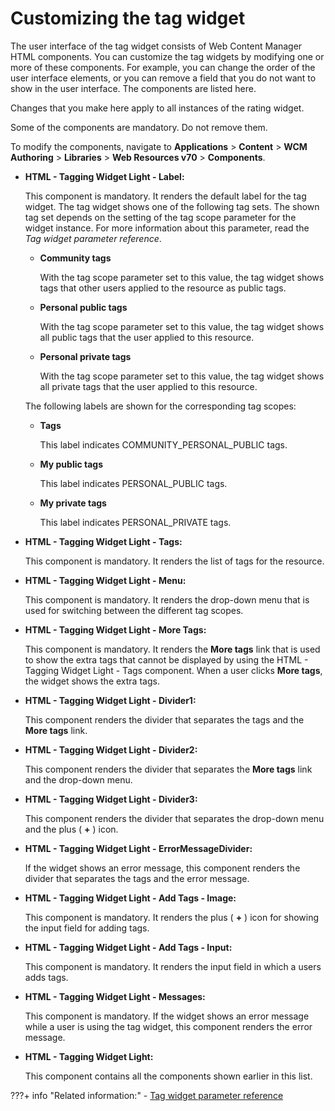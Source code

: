 # Customizing the tag widget

The user interface of the tag widget consists of Web Content Manager HTML components. You can customize the tag widgets by modifying one or more of these components. For example, you can change the order of the user interface elements, or you can remove a field that you do not want to show in the user interface. The components are listed here.

Changes that you make here apply to all instances of the rating widget.

Some of the components are mandatory. Do not remove them.

To modify the components, navigate to **Applications** \> **Content** \> **WCM Authoring** \> **Libraries** \> **Web Resources v70** \> **Components**.

-   **HTML - Tagging Widget Light - Label:**

    This component is mandatory. It renders the default label for the tag widget. The tag widget shows one of the following tag sets. The shown tag set depends on the setting of the tag scope parameter for the widget instance. For more information about this parameter, read the *Tag widget parameter reference*.

    -   **Community tags**

        With the tag scope parameter set to this value, the tag widget shows tags that other users applied to the resource as public tags.

    -   **Personal public tags**

        With the tag scope parameter set to this value, the tag widget shows all public tags that the user applied to this resource.

    -   **Personal private tags**

        With the tag scope parameter set to this value, the tag widget shows all private tags that the user applied to this resource.

    The following labels are shown for the corresponding tag scopes:

    -   **Tags**

        This label indicates COMMUNITY\_PERSONAL\_PUBLIC tags.

    -   **My public tags**

        This label indicates PERSONAL\_PUBLIC tags.

    -   **My private tags**

        This label indicates PERSONAL\_PRIVATE tags.

-   **HTML - Tagging Widget Light - Tags:**

    This component is mandatory. It renders the list of tags for the resource.

-   **HTML - Tagging Widget Light - Menu:**

    This component is mandatory. It renders the drop-down menu that is used for switching between the different tag scopes.

-   **HTML - Tagging Widget Light - More Tags:**

    This component is mandatory. It renders the **More tags** link that is used to show the extra tags that cannot be displayed by using the HTML - Tagging Widget Light - Tags component. When a user clicks **More tags**, the widget shows the extra tags.

-   **HTML - Tagging Widget Light - Divider1:**

    This component renders the divider that separates the tags and the **More tags** link.

-   **HTML - Tagging Widget Light - Divider2:**

    This component renders the divider that separates the **More tags** link and the drop-down menu.

-   **HTML - Tagging Widget Light - Divider3:**

    This component renders the divider that separates the drop-down menu and the plus \( **+** \) icon.

-   **HTML - Tagging Widget Light - ErrorMessageDivider:**

    If the widget shows an error message, this component renders the divider that separates the tags and the error message.

-   **HTML - Tagging Widget Light - Add Tags - Image:**

    This component is mandatory. It renders the plus \( **+** \) icon for showing the input field for adding tags.

-   **HTML - Tagging Widget Light - Add Tags - Input:**

    This component is mandatory. It renders the input field in which a users adds tags.

-   **HTML - Tagging Widget Light - Messages:**

    This component is mandatory. If the widget shows an error message while a user is using the tag widget, this component renders the error message.

-   **HTML - Tagging Widget Light:**

    This component contains all the components shown earlier in this list.



???+ info "Related information:"
    - [Tag widget parameter reference](../../../cfg_reference/parm_ref_tag_rate_widget/tag_rate_parm_ref_inl_tag_lite.md)

